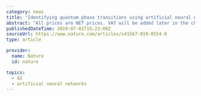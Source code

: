```yaml
---
category: news
title: "Identifying quantum phase transitions using artificial neural networks on experimental data"
abstract: "All prices are NET prices. VAT will be added later in the checkout. Rent or Buy article Get time limited or full article access on ReadCube."
publishedDateTime: 2019-07-01T15:23:00Z
sourceUrl: https://www.nature.com/articles/s41567-019-0554-0
type: article

provider:
  name: Nature
  id: nature

topics:
  - AI
  - artificial neural networks
---
```

